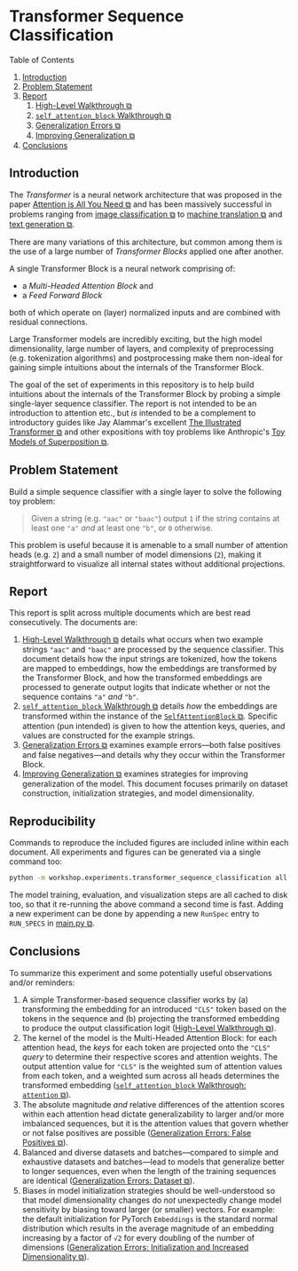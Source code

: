 # Transformer Sequence Classification

Table of Contents
1. [Introduction](#introduction)
2. [Problem Statement](#problem-statement)
3. [Report](#report)
   1. [High-Level Walkthrough ⧉](01-high-level-walkthrough.md)
   2. [`self_attention_block` Walkthrough ⧉](02-self-attention-block-walkthrough.md)
   3. [Generalization Errors ⧉](03-generalization-errors.md)
   4. [Improving Generalization ⧉](04-improving-generalization.md)
4. [Conclusions](#conclusions)

## Introduction

The *Transformer* is a neural network architecture that was proposed in the paper [Attention is All You Need ⧉](https://arxiv.org/abs/1706.03762) and has been massively successful in problems ranging from [image classification ⧉](https://arxiv.org/abs/2010.11929) to [machine translation ⧉](https://arxiv.org/abs/1910.10683) and [text generation ⧉](https://arxiv.org/abs/2005.14165).

There are many variations of this architecture, but common among them is the use of a large number of *Transformer Blocks* applied one after another.

A single Transformer Block is a neural network comprising of:
- a *Multi-Headed Attention Block* and
- a *Feed Forward Block*

both of which operate on (layer) normalized inputs and are combined with residual connections.

Large Transformer models are incredibly exciting, but the high model dimensionality, large number of layers, and complexity of preprocessing (e.g. tokenization algorithms) and postprocessing make them non-ideal for gaining simple intuitions about the internals of the Transformer Block.

The goal of the set of experiments in this repository is to help build intuitions about the internals of the Transformer Block by probing a simple single-layer sequence classifier. The report is not intended to be an introduction to attention etc., but *is* intended to be a complement to introductory guides like Jay Alammar's excellent [The Illustrated Transformer ⧉](https://jalammar.github.io/illustrated-transformer/) and other expositions with toy problems like Anthropic's [Toy Models of Superposition ⧉](https://transformer-circuits.pub/2022/toy_model/index.html).

## Problem Statement

Build a simple sequence classifier with a single layer to solve the following toy problem:

> Given a string (e.g. `"aac"` or `"baac"`) output `1` if the string contains at least one `"a"` *and* at least one `"b"`, or `0` otherwise.

This problem is useful because it is amenable to a small number of attention heads (e.g. `2`) and a small number of model dimensions (`2`), making it straightforward to visualize all internal states without additional projections.

## Report

This report is split across multiple documents which are best read consecutively. The documents are:

1. [High-Level Walkthrough ⧉](01-high-level-walkthrough.md) details what occurs when two example strings `"aac"` and `"baac"` are processed by the sequence classifier. This document details how the input strings are tokenized, how the tokens are mapped to embeddings, how the embeddings are transformed by the Transformer Block, and how the transformed embeddings are processed to generate output logits that indicate whether or not the sequence contains `"a"` *and* `"b"`.
2. [`self_attention_block` Walkthrough ⧉](02-self-attention-block-walkthrough.md) details *how* the embeddings are transformed within the instance of the [`SelfAttentionBlock` ⧉](https://github.com/rstebbing/workshop/blob/5b6dff53d8adc4c83707f8da80fc2c2b08f08c76/py/src/workshop/experiments/transformer_sequence_classification/model.py#L230). Specific attention (pun intended) is given to how the attention keys, queries, and values are constructed for the example strings.
3. [Generalization Errors ⧉](03-generalization-errors.md) examines example errors—both false positives and false negatives—and details why they occur within the Transformer Block.
4. [Improving Generalization ⧉](04-improving-generalization.md) examines strategies for improving generalization of the model. This document focuses primarily on dataset construction, initialization strategies, and model dimensionality.

## Reproducibility

Commands to reproduce the included figures are included inline within each document. All experiments and figures can be generated via a single command too:
``` bash
python -m workshop.experiments.transformer_sequence_classification all
```

The model training, evaluation, and visualization steps are all cached to disk too, so that it re-running the above command a second time is fast. Adding a new experiment can be done by appending a new `RunSpec` entry to `RUN_SPECS` in [main.py ⧉](https://github.com/rstebbing/workshop/blob/5b6dff53d8adc4c83707f8da80fc2c2b08f08c76/py/src/workshop/experiments/transformer_sequence_classification/main.py#L56).

## Conclusions

To summarize this experiment and some potentially useful observations and/or reminders:

1. A simple Transformer-based sequence classifier works by (a) transforming the embedding for an introduced `"CLS"` token based on the tokens in the sequence and (b) projecting the transformed embedding to produce the output classification logit ([High-Level Walkthrough ⧉](01-high-level-walkthrough.md)).
2. The kernel of the model is the Multi-Headed Attention Block: for each attention head, the *keys* for each token are projected onto the `"CLS"` *query* to determine their respective scores and attention weights. The output attention value for `"CLS"` is the weighted sum of attention values from each token, and a weighted sum across all heads determines the transformed embedding ([`self_attention_block` Walkthrough: `attention` ⧉](02-self-attention-block-walkthrough.md#attention)).
3. The absolute magnitude *and* relative differences of the attention scores within each attention head dictate generalizability to larger and/or more imbalanced sequences, but it is the attention values that govern whether or not false positives are possible ([Generalization Errors: False Positives ⧉](03-generalization-errors.md#false-positives)).
4. Balanced and diverse datasets and batches—compared to simple and exhaustive datasets and batches—lead to models that generalize better to longer sequences, even when the length of the training sequences are identical ([Generalization Errors: Dataset ⧉](04-improving-generalization.md#dataset)).
5. Biases in model initialization strategies should be well-understood so that model dimensionality changes do *not* unexpectedly change model sensitivity by biasing toward larger (or smaller) vectors. For example: the default initialization for PyTorch `Embeddings` is the standard normal distribution which results in the average magnitude of an embedding increasing by a factor of `√2` for every doubling of the number of dimensions ([Generalization Errors: Initialization and Increased Dimensionality ⧉](04-improving-generalization.md#initialization-and-increased-dimensionality)).
